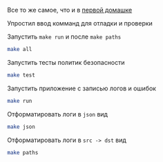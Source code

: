 Все то же самое, что и в [первой домашке](../day1-homework/README.md)

Упростил ввод комманд для отладки и проверки

Запустить `make run` и после `make paths`

```sh
make all
```

Запустить тесты политик безопасности

```sh
make test
```

Запустить приложение с записью логов и ошибок

```sh
make run
```

Отформатировать логи в `json` вид

```sh
make json
```

Отформатировать логи в `src -> dst` вид

```sh
make paths
```
